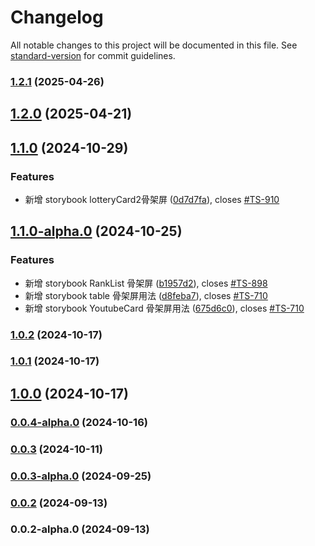 # Changelog

All notable changes to this project will be documented in this file. See [standard-version](https://github.com/conventional-changelog/standard-version) for commit guidelines.

### [1.2.1](https://github.com/acrool/acrool-react-skeleton/compare/v1.2.0...v1.2.1) (2025-04-26)

## [1.2.0](https://github.com/acrool/acrool-react-skeleton/compare/v1.1.0...v1.2.0) (2025-04-21)

## [1.1.0](https://github.com/acrool/acrool-react-skeleton/compare/v1.1.0-alpha.0...v1.1.0) (2024-10-29)


### Features

* 新增 storybook lotteryCard2骨架屏 ([0d7d7fa](https://github.com/acrool/acrool-react-skeleton/commit/0d7d7fa67d9ac1ebe24c2ae68a2b3b91b7b36064)), closes [#TS-910](https://github.com/acrool/acrool-react-skeleton/issues/TS-910)

## [1.1.0-alpha.0](https://github.com/acrool/acrool-react-skeleton/compare/v1.0.2...v1.1.0-alpha.0) (2024-10-25)


### Features

* 新增 storybook RankList 骨架屏 ([b1957d2](https://github.com/acrool/acrool-react-skeleton/commit/b1957d2f1e02c2f216ec72fd24da8213d14811e8)), closes [#TS-898](https://github.com/acrool/acrool-react-skeleton/issues/TS-898)
* 新增 storybook table 骨架屏用法 ([d8feba7](https://github.com/acrool/acrool-react-skeleton/commit/d8feba772a084b75c570175bde6bf245a274c325)), closes [#TS-710](https://github.com/acrool/acrool-react-skeleton/issues/TS-710)
* 新增 storybook YoutubeCard 骨架屏用法 ([675d6c0](https://github.com/acrool/acrool-react-skeleton/commit/675d6c0982869ce97928e7e7dec314988e35d9b5)), closes [#TS-710](https://github.com/acrool/acrool-react-skeleton/issues/TS-710)

### [1.0.2](https://github.com/acrool/acrool-react-skeleton/compare/v1.0.1...v1.0.2) (2024-10-17)

### [1.0.1](https://github.com/acrool/acrool-react-skeleton/compare/v1.0.0...v1.0.1) (2024-10-17)

## [1.0.0](https://github.com/acrool/acrool-react-skeleton/compare/v0.0.4-alpha.0...v1.0.0) (2024-10-17)

### [0.0.4-alpha.0](https://github.com/acrool/acrool-react-skeleton/compare/v0.0.3...v0.0.4-alpha.0) (2024-10-16)

### [0.0.3](https://github.com/acrool/acrool-react-skeleton/compare/v0.0.3-alpha.0...v0.0.3) (2024-10-11)

### [0.0.3-alpha.0](https://github.com/acrool/acrool-react-skeleton/compare/v0.0.2...v0.0.3-alpha.0) (2024-09-25)

### [0.0.2](https://github.com/acrool/acrool-react-skeleton/compare/v0.0.2-alpha.0...v0.0.2) (2024-09-13)

### 0.0.2-alpha.0 (2024-09-13)
